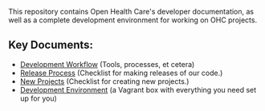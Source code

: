 This repository contains Open Health Care's developer documentation, as well as a complete development environment for working on OHC projects.

## Key Documents:

* [Development Workflow](https://github.com/openhealthcare/developer/blob/master/DevelopmentWorkflow.md) (Tools, processes, et cetera)
* [Release Process](https://github.com/openhealthcare/developer/blob/master/ReleaseProcess.md) (Checklist for making releases of our code.)
* [New Projects](https://github.com/openhealthcare/developer/blob/master/NewProjects.md) (Checklist for creating new projects.)
* [Development Environment](https://github.com/openhealthcare/developer/blob/master/DevelopmentEnvironment.md) (a Vagrant box with everything you need set up for you)
